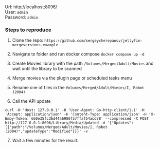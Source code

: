 ###
Url: http://localhost:8096/  
User: `admin`  
Password: `admin`  

### Steps to reproduce  

1. Clone the repo: `https://github.com/sergeycherepanov/jellyfin-mergeversions-example`  

1. Navigate to folder and run docker compose   `docker compose up -d`

1. Create Movies library with the path `/Volumes/Merged/Adult/Movies` and wait until the library to be scanned  

1. Merge movies via the plugin page or scheduled tasks menu

1. Rename one of files in the `Volumes/Merged/Adult/Movies/I, Robot (2004)`  

1. Call the API update
```
curl -H 'Host: 127.0.0.1' -H 'User-Agent: Go-http-client/1.1' -H 'Accept: application/json' -H 'Content-Type: application/json' -H 'X-Emby-Token: 660e35fc36d44a6980f57ffaf54acd78' --compressed -X POST http://127.0.0.1:8096/Library/Media/Updated -d '{"Updates":[{"path":"/Volumes/Merged/Adult/Movies/I, Robot (2004)","updateType":"Modified"}]}' -v
``` 
7. Wait a few minutes for the result.  
